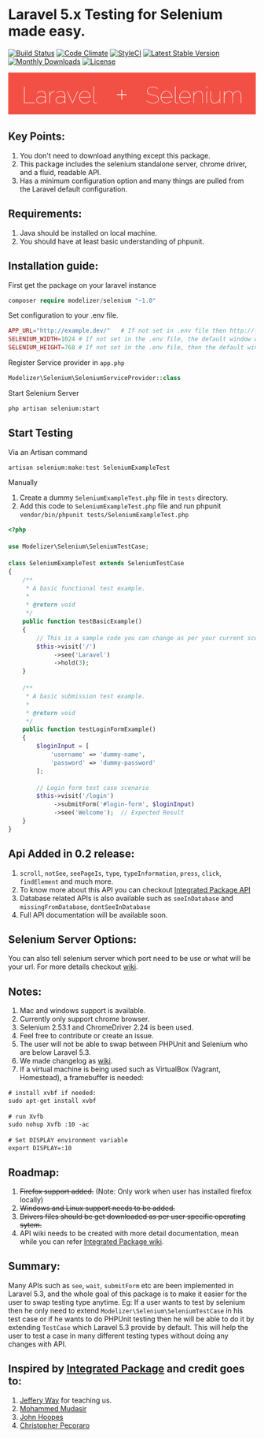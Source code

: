# Laravel 5.x Testing for Selenium made easy.
[![Build Status](https://travis-ci.org/Modelizer/Selenium.svg?branch=master)](https://travis-ci.org/Modelizer/Selenium)
[![Code Climate](https://codeclimate.com/github/Modelizer/Selenium/badges/gpa.svg)](https://codeclimate.com/github/Modelizer/Selenium)
[![StyleCI](https://styleci.io/repos/67329041/shield?branch=master)](https://styleci.io/repos/67329041)
[![Latest Stable Version](https://poser.pugx.org/modelizer/selenium/v/stable)](https://packagist.org/packages/modelizer/selenium)
[![Monthly Downloads](https://poser.pugx.org/modelizer/selenium/d/monthly)](https://packagist.org/packages/modelizer/selenium)
[![License](https://poser.pugx.org/modelizer/selenium/license)](https://packagist.org/packages/modelizer/selenium)

<img src="images/laravel-plus-selenium.gif" />

## Key Points:
1. You don't need to download anything except this package.
2. This package includes the selenium standalone server, chrome driver, and a fluid, readable API.
3. Has a minimum configuration option and many things are pulled from the Laravel default configuration.

## Requirements:
1. Java should be installed on local machine.
2. You should have at least basic understanding of phpunit.

## Installation guide:
First get the package on your laravel instance
```php
composer require modelizer/selenium "~1.0"
```

Set configuration to your .env file.
```php
APP_URL="http://example.dev/"   # If not set in .env file then http://localhost will be use as default
SELENIUM_WIDTH=1024 # If not set in the .env file, the default window width will be used
SELENIUM_HEIGHT=768 # If not set in the .env file, then the default window height will be used
```

Register Service provider in `app.php`
```php 
Modelizer\Selenium\SeleniumServiceProvider::class 
```

Start Selenium Server 
```php 
php artisan selenium:start
```

## Start Testing

Via an Artisan command
 
 ```php 
 artisan selenium:make:test SeleniumExampleTest
 ```

Manually

1. Create a dummy `SeleniumExampleTest.php` file in `tests` directory.
2. Add this code to `SeleniumExampleTest.php` file and run phpunit `vendor/bin/phpunit tests/SeleniumExampleTest.php`
```php
<?php

use Modelizer\Selenium\SeleniumTestCase;

class SeleniumExampleTest extends SeleniumTestCase
{
    /**
     * A basic functional test example.
     *
     * @return void
     */
    public function testBasicExample()
    {
        // This is a sample code you can change as per your current scenario
        $this->visit('/')
             ->see('Laravel')
             ->hold(3);
    }
    
    /**
     * A basic submission test example.
     *
     * @return void
     */
    public function testLoginFormExample()
    {
        $loginInput = [
            'username' => 'dummy-name',
            'password' => 'dummy-password'
        ];
    
        // Login form test case scenario
        $this->visit('/login')
             ->submitForm('#login-form', $loginInput)
             ->see('Welcome');  // Expected Result
    }
}
```

## Api Added in 0.2 release:
1. `scroll`, `notSee`, `seePageIs`, `type`, `typeInformation`, `press`, `click`, `findElement` and much more.
2. To know more about this API you can checkout [Integrated Package API](https://github.com/laracasts/Integrated/wiki/Learn-the-API)
3. Database related APIs is also available such as `seeInDatabase` and `missingFromDatabase`, `dontSeeInDatabase`
4. Full API documentation will be available soon.

## Selenium Server Options:
You can also tell selenium server which port need to be use or what will be your url. For more details checkout [wiki](https://github.com/Modelizer/Selenium/wiki/Selenium-Options).

## Notes:
1. Mac and windows support is available.
2. Currently only support chrome browser.
3. Selenium 2.53.1 and ChromeDriver 2.24 is been used.
4. Feel free to contribute or create an issue.
5. The user will not be able to swap between PHPUnit and Selenium who are below Laravel 5.3.
6. We made changelog as [wiki](https://github.com/Modelizer/Selenium/wiki/Change-log).
7. If a virtual machine is being used such as VirtualBox (Vagrant, Homestead), a framebuffer is needed:
 
 ```
 # install xvbf if needed:
 sudo apt-get install xvbf
 
 # run Xvfb
 sudo nohup Xvfb :10 -ac
 
 # Set DISPLAY environment variable
 export DISPLAY=:10
 ```

## Roadmap:
1. ~~Firefox support added.~~ (Note: Only work when user has installed firefox locally)
2. ~~Windows and Linux support needs to be added.~~
3. ~~Drivers files should be get downloaded as per user specific operating sytem.~~
4. API wiki needs to be created with more detail documentation, mean while you can refer [Integrated Package wiki](https://github.com/laracasts/Integrated/wiki/Learn-the-API).

## Summary:
Many APIs such as `see`, `wait`, `submitForm` etc are been implemented in Laravel 5.3, and the whole goal of this package is to make it easier for the user to swap testing type anytime. 
Eg: If a user wants to test by selenium then he only need to extend `Modelizer\Selenium\SeleniumTestCase` in his test case or if he wants to do PHPUnit testing then he will be able to do it by extending `TestCase` which Laravel 5.3 provide by default. This will help the user to test a case in many different testing types without doing any changes with API.

## Inspired by [Integrated Package](https://github.com/laracasts/Integrated) and credit goes to:
1. [Jeffery Way](https://github.com/JeffreyWay) for teaching us.
2. [Mohammed Mudasir](https://github.com/Modelizer)
3. [John Hoopes](https://github.com/jhoopes)
4. [Christopher Pecoraro](https://github.com/chrispecoraro)

